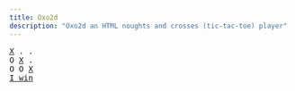 ```yaml
---
title: Oxo2d 
description: "Oxo2d an HTML noughts and crosses (tic-tac-toe) player"
---
```


<pre class="oxo2d">
<u>X</u> . .
O <u>X</u> .
O O <u>X</u>
<a href="../">I win</a>
</pre>
